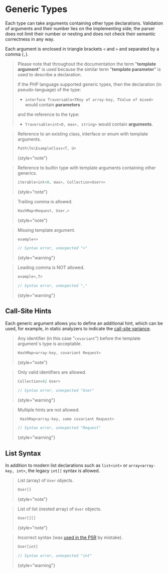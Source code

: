 # Generic Types

<show-structure for="chapter" depth="2"/>

Each type can take arguments containing other type declarations. Validation of
arguments and their number lies on the implementing side; the parser does not
limit their number or nesting and does not check their semantic correctness in
any way.

Each argument is enclosed in triangle brackets `<` and `>` and separated by a
comma (`,`).

> Please note that throughout the documentation the term "**template argument**"
> is used because the similar term "**template parameter**" is used to describe
> a declaration.
>
> If the PHP language supported generic types, then the declaration
> (in pseudo-language) of the type:
>
> * `interface Traversable<TKey of array-key, TValue of mixed>` would contain
>   **parameters**
>
> and the reference to the type:
>
> * `Traversable<int<0, max>, string>` would contain **arguments**.

<tabs>
<tab title="Examples">

> Reference to an existing class, interface or enum with template arguments.
> ```typescript
> Path\To\ExampleClass<T, U>
> ```
> {style="note"}

> Reference to builtin type with template arguments containing other generics.
>  ```typescript
>  iterable<int<0, max>, Collection<User>>
>  ```
> {style="note"}

> Trailing comma is allowed.
>  ```typescript
>  HashMap<Request, User,>
>  ```
> {style="note"}

</tab>
<tab title="Counterexamples">

> Missing template argument.
> ```typescript
> example<>
> 
> // Syntax error, unexpected ">"
> ```
> {style="warning"}

> Leading comma is NOT allowed.
> ```typescript
> example<,T>
> 
> // Syntax error, unexpected ","
> ```
> {style="warning"}

</tab>
</tabs>

## Call-Site Hints

Each generic argument allows you to define an additional hint, which can be 
used, for example, in static analyzers to indicate the
[call-site variance](https://phpstan.org/blog/guide-to-call-site-generic-variance#call-site-variance).


<tabs>
<tab title="Examples">

> Any identifier (in this case "`covariant`") before the template argument`s 
> type is acceptable.
> ```typescript
> HashMap<array-key, covariant Request>
> ```
> {style="note"}

</tab>
<tab title="Counterexamples">

> Only valid identifiers are allowed.
> ```typescript
> Collection<42 User>
> 
> // Syntax error, unexpected "User"
> ```
> {style="warning"}

> Multiple hints are not allowed.
> ```typescript
>  HashMap<array-key, some covariant Request>
> 
> // Syntax error, unexpected "Request"
> ```
> {style="warning"}

</tab>
</tabs>

## List Syntax

In addition to modern list declarations such as `list<int>` or
`array<array-key, int>`, the legacy `int[]` syntax is allowed.

<tabs>
<tab title="Examples">

> List (array) of `User` objects.
> ```typescript
> User[]
> ```
> {style="note"}

> List of list (nested array) of `User` objects.
> ```typescript
> User[][]
> ```
> {style="note"}

</tab>
<tab title="Counterexamples">

> Incorrect syntax (was [used in the PSR](https://github.com/php-fig/event-dispatcher/blob/1.0.0/src/ListenerProviderInterface.php#L14) by mistake).
> ```typescript
> User[int]
> 
> // Syntax error, unexpected "int"
> ```
> {style="warning"}

</tab>
</tabs>
